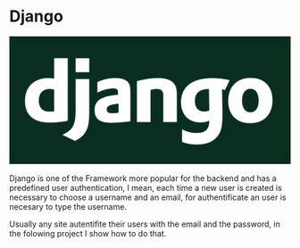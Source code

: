 # Django

![Django](Images/django-logo.png)

Django is one of the Framework more popular for the backend and has a predefined user authentication, I mean, each time a new user is created is necessary to choose a username and an email, for authentificate an user is necesary to type the username.

Usually any site autentifite their users with the email and the password, in the folowing project I show how to do that.


